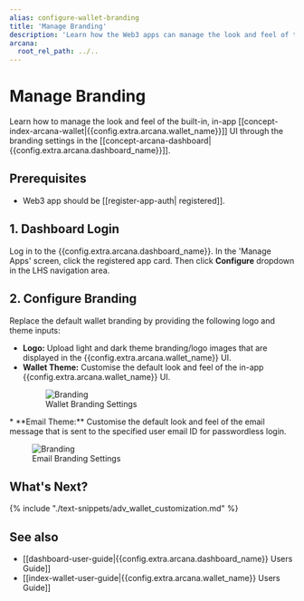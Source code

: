 ```yaml
---
alias: configure-wallet-branding
title: 'Manage Branding'
description: 'Learn how the Web3 apps can manage the look and feel of the built-in, embedded, in-app Arcana wallet accessible to authenticated users.'
arcana:
  root_rel_path: ../..
---
```


# Manage Branding 

Learn how to manage the look and feel of the built-in, in-app [[concept-index-arcana-wallet|{{config.extra.arcana.wallet_name}}]]  UI through the branding settings in the [[concept-arcana-dashboard|{{config.extra.arcana.dashboard_name}}]].

## Prerequisites

* Web3 app should be [[register-app-auth| registered]].

## 1. Dashboard Login

Log in to the {{config.extra.arcana.dashboard_name}}. In the 'Manage Apps' screen, click the registered app card. Then click **Configure** dropdown in the LHS navigation area. 

## 2. Configure Branding

Replace the default wallet branding by providing the following logo and theme inputs:

* **Logo:** Upload light and dark theme branding/logo images that are displayed in the {{config.extra.arcana.wallet_name}} UI.
* **Wallet Theme:** Customise the default look and feel of the in-app {{config.extra.arcana.wallet_name}} UI.<figure markdown="span"><img alt="Branding" class="an-screenshots" src="{{config.extra.arcana.img_dir}}/an_db_configure_branding.{{config.extra.arcana.img_png}}"/><figcaption>Wallet Branding Settings</figcaption>
</figure>
* **Email Theme:** Customise the default look and feel of the email message that is sent to the specified user email ID for passwordless login. <figure markdown="span"><img alt="Branding" class="an-screenshots" src="{{config.extra.arcana.img_dir}}/an_db_configure_branding_email.{{config.extra.arcana.img_png}}"/><figcaption>Email Branding Settings</figcaption>
</figure>

## What's Next?

{% include "./text-snippets/adv_wallet_customization.md" %}

## See also

* [[dashboard-user-guide|{{config.extra.arcana.dashboard_name}} Users Guide]]
* [[index-wallet-user-guide|{{config.extra.arcana.wallet_name}} Users Guide]]
